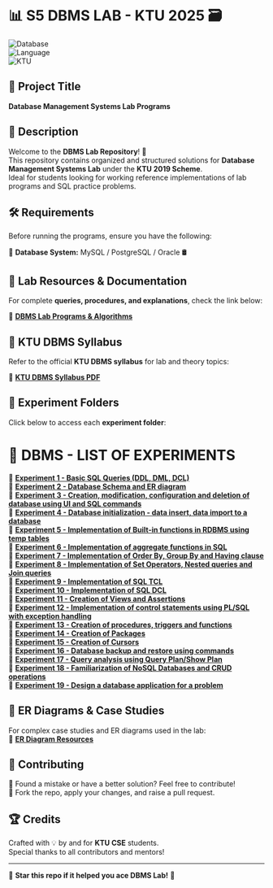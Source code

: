 # 📊 S5 DBMS LAB - KTU 2025 🗃️  

![Database](https://img.shields.io/badge/Database-MySQL%20%7C%20PostgreSQL-blue)  
![Language](https://img.shields.io/badge/Language-SQL%20%7C%20PL/SQL-green)  
![KTU](https://img.shields.io/badge/Scheme-KTU%202019-orange)  

## 📌 Project Title  
**Database Management Systems Lab Programs**  

## 📖 Description  
Welcome to the **DBMS Lab Repository**! 🧠  
This repository contains organized and structured solutions for **Database Management Systems Lab** under the **KTU 2019 Scheme**.  
Ideal for students looking for working reference implementations of lab programs and SQL practice problems.  

## 🛠️ Requirements  
Before running the programs, ensure you have the following:  

🔸 **Database System:** MySQL / PostgreSQL / Oracle 🛢️  

## 📜 Lab Resources & Documentation  
For complete **queries, procedures, and explanations**, check the link below:  

📂 [**DBMS Lab Programs & Algorithms**](https://drive.google.com/drive/folders/1kYKSZQuJ_HDeCuHZYZgaA8iE7k0eeVbT?usp=sharing)

## 📖 KTU DBMS Syllabus  
Refer to the official **KTU DBMS syllabus** for lab and theory topics:  

📄 **[KTU DBMS Syllabus PDF](https://drive.google.com/file/d/1KpT-sA1KYh-KBHoKcuOoZPp_gZBNLh6q/view)**  

## 📂 Experiment Folders  
Click below to access each **experiment folder**:

# 🔹 DBMS - LIST OF EXPERIMENTS

🔹 **[Experiment 1 - Basic SQL Queries (DDL, DML, DCL)](https://github.com/iamkarthik2004/S4-DBMS-LAB-KTU-2025/tree/main/Expt1)**  
🔹 **[Experiment 2 - Database Schema and ER diagram](#)**  
🔹 **[Experiment 3 - Creation, modification, configuration and deletion of database using UI and SQL commands](#)**  
🔹 **[Experiment 4 - Database initialization - data insert, data import to a database](#)**  
🔹 **[Experiment 5 - Implementation of Built-in functions in RDBMS using temp tables](#)**  
🔹 **[Experiment 6 - Implementation of aggregate functions in SQL](#)**  
🔹 **[Experiment 7 - Implementation of Order By, Group By and Having clause](#)**  
🔹 **[Experiment 8 - Implementation of Set Operators, Nested queries and Join queries](#)**  
🔹 **[Experiment 9 - Implementation of SQL TCL](#)**  
🔹 **[Experiment 10 - Implementation of SQL DCL](#)**  
🔹 **[Experiment 11 - Creation of Views and Assertions](#)**  
🔹 **[Experiment 12 - Implementation of control statements using PL/SQL with exception handling](#)**  
🔹 **[Experiment 13 - Creation of procedures, triggers and functions](#)**  
🔹 **[Experiment 14 - Creation of Packages](#)**  
🔹 **[Experiment 15 - Creation of Cursors](#)**  
🔹 **[Experiment 16 - Database backup and restore using commands](#)**  
🔹 **[Experiment 17 - Query analysis using Query Plan/Show Plan](#)**  
🔹 **[Experiment 18 - Familiarization of NoSQL Databases and CRUD operations](#)**  
🔹 **[Experiment 19 - Design a database application for a problem](#)**  



## 📘 ER Diagrams & Case Studies  
For complex case studies and ER diagrams used in the lab:  
📂 [**ER Diagram Resources**](https://drive.google.com/drive/folders/1s0s9yqOd-DlrTmuB_tXk9_Ts9hcce0hm?usp=sharing)  

## 🤝 Contributing  
🔹 Found a mistake or have a better solution? Feel free to contribute!  
🔹 Fork the repo, apply your changes, and raise a pull request.  

## 🏆 Credits  
Crafted with 💡 by and for **KTU CSE** students.  
Special thanks to all contributors and mentors!  

---

🌟 **Star this repo if it helped you ace DBMS Lab!** 🌟  
